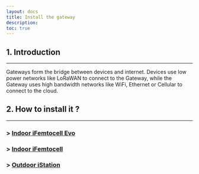 ```yaml
---
layout: docs
title: Install the gateway
description: 
toc: true
---
```



## 1. Introduction
---------------------------------------

Gateways form the bridge between devices and internet. Devices use low power networks like LoRaWAN to connect to the Gateway, while the Gateway uses high bandwidth networks like WiFi, Ethernet or Cellular to connect to the cloud.


## 2. How to install it ?
---------------------------------------

### > [Indoor iFemtocell Evo](./../gateway-installations/indoor-ifemtocell-evo)
### > [Indoor iFemtocell](./../gateway-installations/indoor-ifemtocell)
### > [Outdoor iStation](./../gateway-installations/outdoor-istation)
